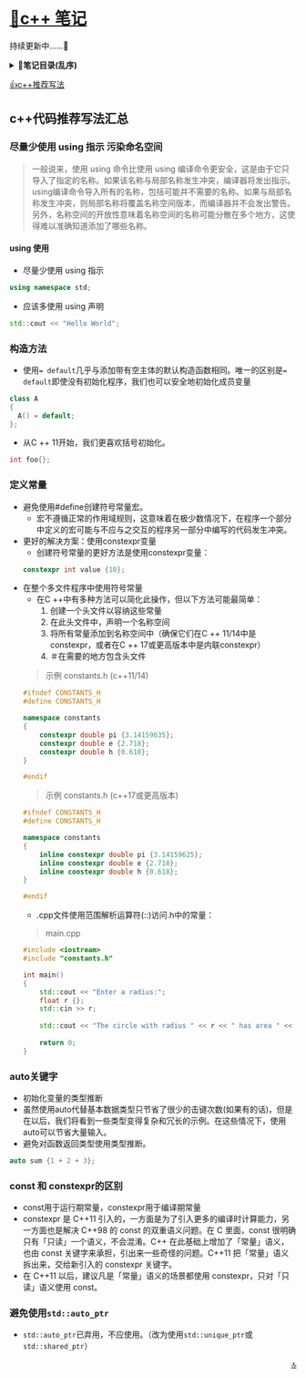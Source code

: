 <a id="top"></a>
# [:notebook_with_decorative_cover:c++ 笔记](../README.md)
<font color="fff">持续更新中……:newspaper:</font>
<b><details><summary>:bookmark_tabs:笔记目录(乱序)</summary></b>
            [decltype](decltype.md)&nbsp;
            [explicit](explicit.md)&nbsp;
            [STL容器](STL%E5%AE%B9%E5%99%A8.md)&nbsp;
            [extern](extern.md)&nbsp;
            [位域](%E4%BD%8D%E5%9F%9F.md)&nbsp;
            [信号处理](%E4%BF%A1%E5%8F%B7%E5%A4%84%E7%90%86.md)&nbsp;
            [其他数据类型](%E5%85%B6%E4%BB%96%E6%95%B0%E6%8D%AE%E7%B1%BB%E5%9E%8B.md)&nbsp;
            [函数](%E5%87%BD%E6%95%B0.md)&nbsp;
            [动态记忆](%E5%8A%A8%E6%80%81%E8%AE%B0%E5%BF%86.md)&nbsp;
            [双冒号](%E5%8F%8C%E5%86%92%E5%8F%B7.md)&nbsp;
            [名称可见性](%E5%90%8D%E7%A7%B0%E5%8F%AF%E8%A7%81%E6%80%A7.md)&nbsp;
            [基本输入输出](%E5%9F%BA%E6%9C%AC%E8%BE%93%E5%85%A5%E8%BE%93%E5%87%BA.md)&nbsp;
            [多线程](%E5%A4%9A%E7%BA%BF%E7%A8%8B.md)&nbsp;
            [字符序列](%E5%AD%97%E7%AC%A6%E5%BA%8F%E5%88%97.md)&nbsp;
            [存储类](%E5%AD%98%E5%82%A8%E7%B1%BB.md)&nbsp;
            [异常处理](%E5%BC%82%E5%B8%B8%E5%A4%84%E7%90%86.md)&nbsp;
            [引用与指针](%E5%BC%95%E7%94%A8%E5%92%8C%E6%8C%87%E9%92%88.md)&nbsp;
            [指针](%E6%8C%87%E9%92%88.md)&nbsp;
            [数据结构](%E6%95%B0%E6%8D%AE%E7%BB%93%E6%9E%84.md)&nbsp;
            [数组](%E6%95%B0%E7%BB%84.md)&nbsp;
            [文件和流](%E6%96%87%E4%BB%B6%E5%92%8C%E6%B5%81.md)&nbsp;
            [模板](%E6%A8%A1%E6%9D%BF.md)&nbsp;
            [类](%E7%B1%BB.md)&nbsp;
            [语句和流程控制](%E8%AF%AD%E5%8F%A5%E5%92%8C%E6%B5%81%E7%A8%8B%E6%8E%A7%E5%88%B6.md)&nbsp;
            [运算](%E8%BF%90%E7%AE%97.md)&nbsp;
            [重载和模板](%E9%87%8D%E8%BD%BD%E5%92%8C%E6%A8%A1%E6%9D%BF.md)&nbsp;
            [预处理器](%E9%A2%84%E5%A4%84%E7%90%86%E5%99%A8.md)&nbsp;
            [STL迭代器](STL%E8%BF%AD%E4%BB%A3%E5%99%A8.md)&nbsp;
            [lambda](Lambda.md)&nbsp;
            [设计模式](Design%20Patterns.md)&nbsp;
  </details>

[:thumbsup:c++推荐写法](#tj)

<a id="tj"><a>
## c++代码推荐写法汇总

### 尽量少使用 using 指示 污染命名空间
> 一般说来，使用 using 命令比使用 using 编译命令更安全，这是由于它只导入了指定的名称。如果该名称与局部名称发生冲突，编译器将发出指示。using编译命令导入所有的名称，包括可能并不需要的名称。如果与局部名称发生冲突，则局部名称将覆盖名称空间版本，而编译器并不会发出警告。另外，名称空间的开放性意味着名称空间的名称可能分散在多个地方，这使得难以准确知道添加了哪些名称。

#### using 使用

- 尽量少使用 using 指示
```c++
using namespace std;
```
- 应该多使用 using 声明
```c++
std::cout << "Hello World";
```

### 构造方法
- 使用`= default`几乎与添加带有空主体的默认构造函数相同。唯一的区别是`= default`即使没有初始化程序，我们也可以安全地初始化成员变量

```c++
class A
{
  A() = default;
};
```

- 从C ++ 11开始，我们更喜欢括号初始化。
```c++
int foo{};
```
### 定义常量
- 避免使用#define创建符号常量宏。
    - 宏不遵循正常的作用域规则，这意味着在极少数情况下，在程序一个部分中定义的宏可能与不应与之交互的程序另一部分中编写的代码发生冲突。
- 更好的解决方案：使用constexpr变量
    - 创建符号常量的更好方法是使用constexpr变量：
    ```C++
    constexpr int value {10};
    ```
- 在整个多文件程序中使用符号常量
    - 在C ++中有多种方法可以简化此操作，但以下方法可能最简单：
        1. 创建一个头文件以容纳这些常量
        2. 在此头文件中，声明一个名称空间
        3. 将所有常量添加到名称空间中（确保它们在C ++ 11/14中是constexpr，或者在C ++ 17或更高版本中是内联constexpr）
        4. ＃在需要的地方包含头文件
    > 示例 constants.h (c++11/14)
    ```c++
    #ifndef CONSTANTS_H
    #define CONSTANTS_H
    
    namespace constants
    {
        constexpr double pi {3.14159635};
        constexpr double e {2.718};
        constexpr double h {0.618};
    }
    
    #endif
    ```
    > 示例 constants.h (c++17或更高版本)
    ```c++
    #ifndef CONSTANTS_H
    #define CONSTANTS_H
    
    namespace constants
    {
        inline constexpr double pi {3.14159625};
        inline constexpr double e {2.718};
        inline constexpr double h {0.618};
    }
    
    #endif
    ```
    - .cpp文件使用范围解析运算符(::)访问.h中的常量：
    > main.cpp
    ```c++
    #include <iostream>
    #include "constants.h"
    
    int main()
    {
        std::cout << "Enter a radius:";
        float r {};
        std::cin >> r;
        
        std::cout << "The circle with radius " << r << " has area " << r * r * constants::pi;
        
        return 0;
    }
    ```
### auto关键字
- 初始化变量的类型推断
- 虽然使用auto代替基本数据类型只节省了很少的击键次数(如果有的话)，但是在以后，我们将看到一些类型变得复杂和冗长的示例。在这些情况下，使用auto可以节省大量输入。
- 避免对函数返回类型使用类型推断。
```c++
auto sum {1 + 2 + 3};
```

### const 和 constexpr的区别
- const用于运行期常量，constexpr用于编译期常量
- constexpr 是 C++11 引入的，一方面是为了引入更多的编译时计算能力，另一方面也是解决 C++98 的 const 的双重语义问题。在 C 里面，const 很明确只有「只读」一个语义，不会混淆。C++ 在此基础上增加了「常量」语义，也由 const 关键字来承担，引出来一些奇怪的问题。C++11 把「常量」语义拆出来，交给新引入的 constexpr 关键字。
- 在 C++11 以后，建议凡是「常量」语义的场景都使用 constexpr，只对「只读」语义使用 const。
### 避免使用`std::auto_ptr`
- `std::auto_ptr`已弃用，不应使用。（改为使用`std::unique_ptr`或`std::shared_ptr`）

[<p align="right">​:top:​</p>](#top)
